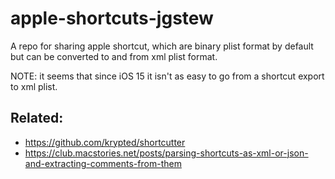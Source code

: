 # apple-shortcuts-jgstew
A repo for sharing apple shortcut, which are binary plist format by default but can be converted to and from xml plist format.

NOTE: it seems that since iOS 15 it isn't as easy to go from a shortcut export to xml plist.

## Related:

- https://github.com/krypted/shortcutter
- https://club.macstories.net/posts/parsing-shortcuts-as-xml-or-json-and-extracting-comments-from-them
